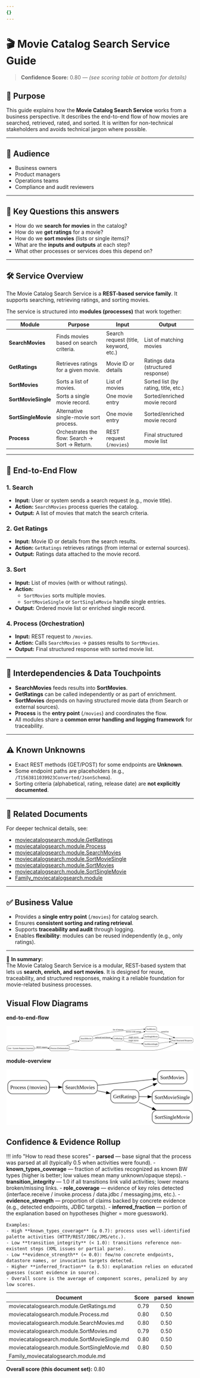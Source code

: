 ```yaml
---
{}
---
```


# 🎬 Movie Catalog Search Service Guide
<!-- CONFIDENCE_INLINE -->
> **Confidence Score:** 0.80 — *(see scoring table at bottom for details)*


## 📌 Purpose
This guide explains how the **Movie Catalog Search Service** works from a business perspective. It describes the end-to-end flow of how movies are searched, retrieved, rated, and sorted. It is written for non-technical stakeholders and avoids technical jargon where possible.

---

## 👥 Audience
- Business owners  
- Product managers  
- Operations teams  
- Compliance and audit reviewers  

---

## 🔑 Key Questions this answers
- How do we **search for movies** in the catalog?  
- How do we **get ratings** for a movie?  
- How do we **sort movies** (lists or single items)?  
- What are the **inputs and outputs** at each step?  
- What other processes or services does this depend on?  

---

## 🛠️ Service Overview
The Movie Catalog Search Service is a **REST-based service family**. It supports searching, retrieving ratings, and sorting movies.  

The service is structured into **modules (processes)** that work together:

| Module | Purpose | Input | Output |
|--------|---------|-------|--------|
| **SearchMovies** | Finds movies based on search criteria. | Search request (title, keyword, etc.) | List of matching movies |
| **GetRatings** | Retrieves ratings for a given movie. | Movie ID or details | Ratings data (structured response) |
| **SortMovies** | Sorts a list of movies. | List of movies | Sorted list (by rating, title, etc.) |
| **SortMovieSingle** | Sorts a single movie record. | One movie entry | Sorted/enriched movie record |
| **SortSingleMovie** | Alternative single-movie sort process. | One movie entry | Sorted/enriched movie record |
| **Process** | Orchestrates the flow: Search → Sort → Return. | REST request (`/movies`) | Final structured movie list |

---

## 🔄 End-to-End Flow

### 1. **Search**
- **Input:** User or system sends a search request (e.g., movie title).  
- **Action:** `SearchMovies` process queries the catalog.  
- **Output:** A list of movies that match the search criteria.  

### 2. **Get Ratings**
- **Input:** Movie ID or details from the search results.  
- **Action:** `GetRatings` retrieves ratings (from internal or external sources).  
- **Output:** Ratings data attached to the movie record.  

### 3. **Sort**
- **Input:** List of movies (with or without ratings).  
- **Action:**  
  - `SortMovies` sorts multiple movies.  
  - `SortMovieSingle` or `SortSingleMovie` handle single entries.  
- **Output:** Ordered movie list or enriched single record.  

### 4. **Process (Orchestration)**
- **Input:** REST request to `/movies`.  
- **Action:** Calls `SearchMovies` → passes results to `SortMovies`.  
- **Output:** Final structured response with sorted movie list.  

---

## 🔗 Interdependencies & Data Touchpoints
- **SearchMovies** feeds results into **SortMovies**.  
- **GetRatings** can be called independently or as part of enrichment.  
- **SortMovies** depends on having structured movie data (from Search or external sources).  
- **Process** is the **entry point** (`/movies`) and coordinates the flow.  
- All modules share a **common error handling and logging framework** for traceability.  

---

## ⚠️ Known Unknowns
- Exact REST methods (GET/POST) for some endpoints are **Unknown**.  
- Some endpoint paths are placeholders (e.g., `/T1563811039923Converted/JsonSchema`).  
- Sorting criteria (alphabetical, rating, release date) are **not explicitly documented**.  

---

## 📂 Related Documents
For deeper technical details, see:  

- [moviecatalogsearch.module.GetRatings](moviecatalogsearch.module.GetRatings.md)  
- [moviecatalogsearch.module.Process](moviecatalogsearch.module.Process.md)  
- [moviecatalogsearch.module.SearchMovies](moviecatalogsearch.module.SearchMovies.md)  
- [moviecatalogsearch.module.SortMovieSingle](moviecatalogsearch.module.SortMovieSingle.md)  
- [moviecatalogsearch.module.SortMovies](moviecatalogsearch.module.SortMovies.md)  
- [moviecatalogsearch.module.SortSingleMovie](moviecatalogsearch.module.SortSingleMovie.md)  
- [Family_moviecatalogsearch.module](Family_moviecatalogsearch.module.md)  

---

## ✅ Business Value
- Provides a **single entry point** (`/movies`) for catalog search.  
- Ensures **consistent sorting and rating retrieval**.  
- Supports **traceability and audit** through logging.  
- Enables **flexibility**: modules can be reused independently (e.g., only ratings).  

---

📘 **In summary:**  
The Movie Catalog Search Service is a modular, REST-based system that lets us **search, enrich, and sort movies**. It is designed for reuse, traceability, and structured responses, making it a reliable foundation for movie-related business processes.  




## Visual Flow Diagrams

**end-to-end-flow**

![Flow](assets/graphs/moviecatalog-service-end-to-end-flow.svg)

**module-overview**

![Flow](assets/graphs/moviecatalog-service-module-overview.svg)

<!-- CONFIDENCE_ROLLUP_START -->
## Confidence & Evidence Rollup

!!! info "How to read these scores"
    - **parsed** — base signal that the process was parsed at all (typically 0.5 when activities were found).
    - **known_types_coverage** — fraction of activities recognized as known BW types (higher is better; low values mean many unknown/opaque steps).
    - **transition_integrity** — 1.0 if all transitions link valid activities; lower means broken/missing links.
    - **role_coverage** — evidence of key roles detected (interface.receive / invoke.process / data.jdbc / messaging.jms, etc.).
    - **evidence_strength** — proportion of claims backed by concrete evidence (e.g., detected endpoints, JDBC targets).
    - **inferred_fraction** — portion of the explanation based on hypotheses (higher = more guesswork).

    Examples:
    - High **known_types_coverage** (≥ 0.7): process uses well-identified palette activities (HTTP/REST/JDBC/JMS/etc.).
    - Low **transition_integrity** (< 1.0): transitions reference non-existent steps (XML issues or partial parse).
    - Low **evidence_strength** (≈ 0.0): few/no concrete endpoints, datastore names, or invocation targets detected.
    - Higher **inferred_fraction** (≥ 0.5): explanation relies on educated guesses (scant evidence in source).
    - Overall score is the average of component scores, penalized by any low scores.
| Document | Score | parsed | known_types | transition_integrity | role_coverage | evidence_strength | inferred_fraction |
|---|---:|---:|---:|---:|---:|---:|---:|
| moviecatalogsearch.module.GetRatings.md | 0.79 | 0.50 | 0.00 | 1.00 | 0.07 | 1.00 | 0.25 |
| moviecatalogsearch.module.Process.md | 0.80 | 0.50 | 0.00 | 1.00 | 0.07 | 1.00 | 0.25 |
| moviecatalogsearch.module.SearchMovies.md | 0.80 | 0.50 | 0.00 | 1.00 | 0.11 | 1.00 | 0.25 |
| moviecatalogsearch.module.SortMovies.md | 0.79 | 0.50 | 0.00 | 1.00 | 0.06 | 1.00 | 0.25 |
| moviecatalogsearch.module.SortMovieSingle.md | 0.80 | 0.50 | 0.00 | 1.00 | 0.10 | 1.00 | 0.25 |
| moviecatalogsearch.module.SortSingleMovie.md | 0.80 | 0.50 | 0.00 | 1.00 | 0.08 | 1.00 | 0.25 |
| Family_moviecatalogsearch.module.md |  |  |  |  |  |  |  |

**Overall score (this document set):** 0.80

<!-- CONFIDENCE_ROLLUP_END -->
